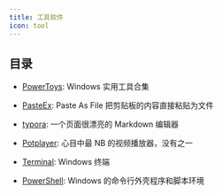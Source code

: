```yaml
---
title: 工具软件
icon: tool
---
```


## 目录

- [PowerToys](power-toys.md): Windows 实用工具合集

- [PasteEx](https://github.com/huiyadanli/PasteEx): Paste As File 把剪贴板的内容直接粘贴为文件

- [typora](https://www.typora.io/): 一个页面很漂亮的 Markdown 编辑器

- [Potplayer](https://potplayer.daum.net/?lang=zh_CN): 心目中最 NB 的视频播放器，没有之一

- [Terminal](Terminal.md): Windows 终端

- [PowerShell](PowerShell.md): Windows 的命令行外壳程序和脚本环境